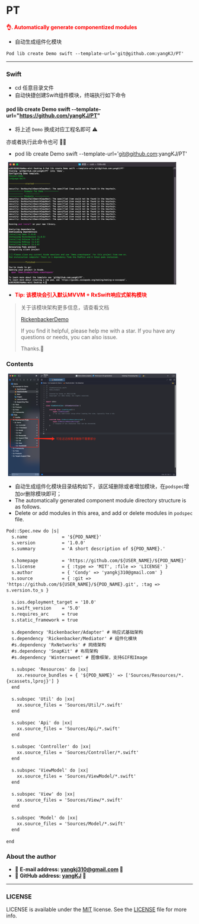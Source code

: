 # PT

<font color=red>**👌. Automatically generate componentized modules**</font>

- 自动生成组件化模块

```
Pod lib create Demo swift --template-url='git@github.com:yangKJ/PT'
```

-----

### Swift
- cd 任意目录文件
- 自动快捷创建Swift组件模块，终端执行如下命令

#### pod lib create Demo swift --template-url="https://github.com/yangKJ/PT"
- 将上述 `Demo` 换成对应工程名即可 ⚠️

亦或者执行此命令也可 👒👒

- pod lib create Demo swift --template-url='git@github.com:yangKJ/PT'

<img src="https://raw.githubusercontent.com/yangKJ/PT/master/screenshots/flow.png" width=90% hspace="5px">

- <font color=red>**Tip: 该模块会引入默认MVVM + RxSwift响应式架构模块**</font>

> 关于该模块架构更多信息，请查看文档
> 
> [RickenbackerDemo](https://github.com/yangKJ/Rickenbacker)
> 
> If you find it helpful, please help me with a star. If you have any questions or needs, you can also issue.
>
> Thanks.🎇

### Contents
<img src="https://raw.githubusercontent.com/yangKJ/PT/master/screenshots/template.png" width=90% hspace="5px">

- 自动生成组件化模块目录结构如下，该区域删除或者增加模块，在`podspec`增加or删除模块即可；
- The automatically generated component module directory structure is as follows. 
- Delete or add modules in this area, and add or delete modules in `podspec` file.

```
Pod::Spec.new do |s|
  s.name             = '${POD_NAME}'
  s.version          = '1.0.0'
  s.summary          = 'A short description of ${POD_NAME}.'
  
  s.homepage         = 'https://github.com/${USER_NAME}/${POD_NAME}'
  s.license          = { :type => 'MIT', :file => 'LICENSE' }
  s.author           = { 'Condy' => 'yangkj310@gmail.com' }
  s.source           = { :git => 'https://github.com/${USER_NAME}/${POD_NAME}.git', :tag => s.version.to_s }
  
  s.ios.deployment_target = '10.0'
  s.swift_version    = '5.0'
  s.requires_arc     = true
  s.static_framework = true
  
  s.dependency 'Rickenbacker/Adapter' # 响应式基础架构
  s.dependency 'Rickenbacker/Mediator' # 组件化模块
  #s.dependency 'RxNetworks' # 网络架构
  #s.dependency 'SnapKit' # 布局架构
  #s.dependency 'Wintersweet' # 图像框架，支持GIF和Image
  
  s.subspec 'Resources' do |xx|
    xx.resource_bundles = { '${POD_NAME}' => ['Sources/Resources/*.{xcassets,lproj}'] }
  end
  
  s.subspec 'Util' do |xx|
    xx.source_files = 'Sources/Util/*.swift'
  end
  
  s.subspec 'Api' do |xx|
    xx.source_files = 'Sources/Api/*.swift'
  end
  
  s.subspec 'Controller' do |xx|
    xx.source_files = 'Sources/Controller/*.swift'
  end
  
  s.subspec 'ViewModel' do |xx|
    xx.source_files = 'Sources/ViewModel/*.swift'
  end
  
  s.subspec 'View' do |xx|
    xx.source_files = 'Sources/View/*.swift'
  end
  
  s.subspec 'Model' do |xx|
    xx.source_files = 'Sources/Model/*.swift'
  end
  
end
```

### About the author
- 🎷 **E-mail address: [yangkj310@gmail.com](yangkj310@gmail.com) 🎷**
- 🎸 **GitHub address: [yangKJ](https://github.com/yangKJ) 🎸**

-----

### LICENSE

LICENSE is available under the [MIT](LICENSE) license. See the [LICENSE](LICENSE) file for more info.